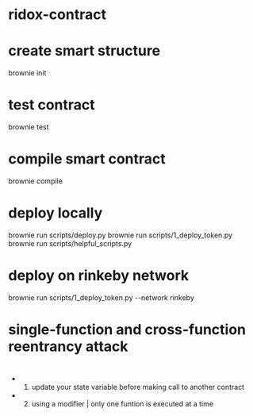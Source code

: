 # ridox-contract
 
# create smart structure
brownie init

# test contract
brownie test

# compile smart contract
brownie compile

# deploy locally
brownie run scripts/deploy.py
brownie run scripts/1_deploy_token.py
brownie run scripts/helpful_scripts.py

# deploy on rinkeby network
brownie run scripts/1_deploy_token.py --network rinkeby

# single-function and cross-function reentrancy attack

# 
- 1. update your state variable before making call to another contract
- 2. using a modifier | only one funtion is executed at a time


